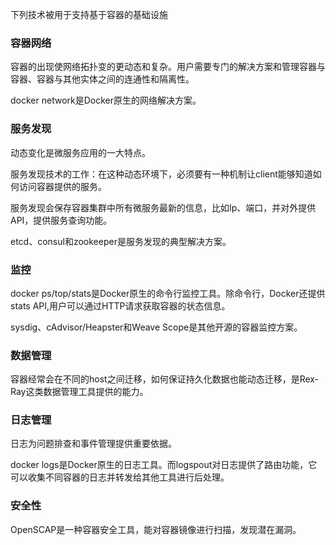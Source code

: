 下列技术被用于支持基于容器的基础设施

### 容器网络

容器的出现使网络拓扑变的更动态和复杂。用户需要专门的解决方案和管理容器与容器、容器与其他实体之间的连通性和隔离性。

docker network是Docker原生的网络解决方案。

### 服务发现

动态变化是微服务应用的一大特点。

服务发现技术的工作：在这种动态环境下，必须要有一种机制让client能够知道如何访问容器提供的服务。

服务发现会保存容器集群中所有微服务最新的信息，比如Ip、端口，并对外提供API，提供服务查询功能。

etcd、consul和zookeeper是服务发现的典型解决方案。

### 监控

docker ps/top/stats是Docker原生的命令行监控工具。除命令行，Docker还提供stats API,用户可以通过HTTP请求获取容器的状态信息。

sysdig、cAdvisor/Heapster和Weave Scope是其他开源的容器监控方案。

### 数据管理

容器经常会在不同的host之间迁移，如何保证持久化数据也能动态迁移，是Rex-Ray这类数据管理工具提供的能力。

### 日志管理

日志为问题排查和事件管理提供重要依据。

docker logs是Docker原生的日志工具。而logspout对日志提供了路由功能，它可以收集不同容器的日志并转发给其他工具进行后处理。

### 安全性

OpenSCAP是一种容器安全工具，能对容器镜像进行扫描，发现潜在漏洞。